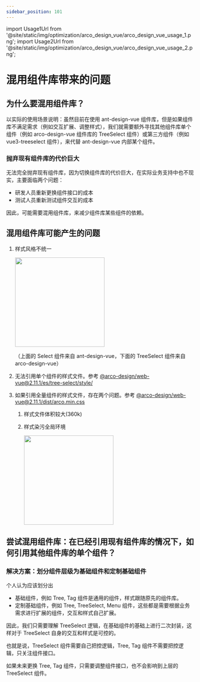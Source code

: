 ```yaml
---
sidebar_position: 101
---
```


import Usage1Url from '@site/static/img/optimization/arco_design_vue/arco_design_vue_usage_1.png';
import Usage2Url from '@site/static/img/optimization/arco_design_vue/arco_design_vue_usage_2.png';

# 混用组件库带来的问题

## 为什么要混用组件库？

以实际的使用场景说明：虽然目前在使用 ant-design-vue 组件库，但是如果组件库不满足需求（例如交互扩展、调整样式），我们就需要额外寻找其他组件库单个组件（例如 arco-design-vue 组件库的 TreeSelect 组件）或第三方组件（例如 vue3-treeselect 组件），来代替 ant-design-vue 内部某个组件。

### 抛弃现有组件库的代价巨大

无法完全抛弃现有组件库，因为切换组件库的代价巨大，在实际业务支持中也不现实，主要面临两个问题：

- 研发人员重新更换组件接口的成本
- 测试人员重新测试组件交互的成本

因此，可能需要混用组件库，来减少组件库某些组件的依赖。

## 混用组件库可能产生的问题

1. 样式风格不统一

    <img width="240px" src={Usage1Url} />

    （上面的 Select 组件来自 ant-design-vue，下面的 TreeSelect 组件来自 arco-design-vue）

2. 无法引用单个组件的样式文件。参考 [@arco-design/web-vue@2.11.1/es/tree-select/style/](https://unpkg.com/browse/@arco-design/web-vue@2.11.1/es/tree-select/style/)
3. 如果引用全量组件的样式文件，存在两个问题。参考 [@arco-design/web-vue@2.11.1/dist/arco.min.css](https://unpkg.com/browse/@arco-design/web-vue@2.11.1/dist/arco.min.css)
    1. 样式文件体积较大(360k)
    2. 样式染污全局环境

        <img width="240px" src={Usage2Url} />

## 尝试混用组件库：在已经引用现有组件库的情况下，如何引用其他组件库的单个组件？

### 解决方案：划分组件层级为基础组件和定制基础组件

个人认为应该划分出

- 基础组件，例如 Tree, Tag 组件是通用的组件，样式跟随原先的组件库。
- 定制基础组件，例如 Tree, TreeSelect, Menu 组件，这些都是需要根据业务需求进行扩展的组件，交互和样式自己扩展。

因此，我们只需要理解 TreeSelect 逻辑，在基础组件的基础上进行二次封装，这样对于 TreeSelect 自身的交互和样式是可控的。

也就是说，TreeSelect 组件需要自己把控逻辑，Tree, Tag 组件不需要把控逻辑，只关注组件接口。

如果未来更换 Tree, Tag 组件，只需要调整组件接口，也不会影响到上层的 TreeSelect 组件。
